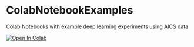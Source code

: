 # ColabNotebookExamples
Colab Notebooks with example deep learning experiments using AICS data

[![Open In Colab](https://colab.research.google.com/assets/colab-badge.svg)](https://colab.research.google.com/github/AllenCellModeling/ColabNotebookExamples/blob/main/ColabMNISTExample.ipynb)
